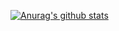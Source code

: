[![Anurag's github stats](https://github-readme-stats.vercel.app/api?username=Timtaran)](https://github.com/anuraghazra/github-readme-stats)
